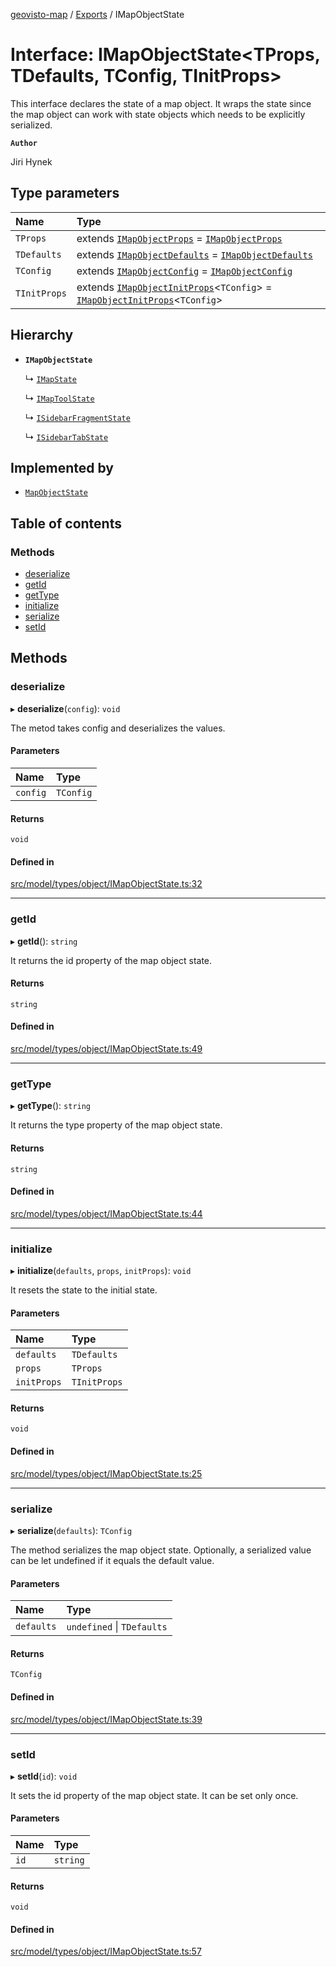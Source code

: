 [geovisto-map](../README.md) / [Exports](../modules.md) / IMapObjectState

# Interface: IMapObjectState\<TProps, TDefaults, TConfig, TInitProps\>

This interface declares the state of a map object.
It wraps the state since the map object can work with state objects which needs to be explicitly serialized.

**`Author`**

Jiri Hynek

## Type parameters

| Name | Type |
| :------ | :------ |
| `TProps` | extends [`IMapObjectProps`](../modules.md#imapobjectprops) = [`IMapObjectProps`](../modules.md#imapobjectprops) |
| `TDefaults` | extends [`IMapObjectDefaults`](IMapObjectDefaults.md) = [`IMapObjectDefaults`](IMapObjectDefaults.md) |
| `TConfig` | extends [`IMapObjectConfig`](../modules.md#imapobjectconfig) = [`IMapObjectConfig`](../modules.md#imapobjectconfig) |
| `TInitProps` | extends [`IMapObjectInitProps`](../modules.md#imapobjectinitprops)\<`TConfig`\> = [`IMapObjectInitProps`](../modules.md#imapobjectinitprops)\<`TConfig`\> |

## Hierarchy

- **`IMapObjectState`**

  ↳ [`IMapState`](IMapState.md)

  ↳ [`IMapToolState`](IMapToolState.md)

  ↳ [`ISidebarFragmentState`](ISidebarFragmentState.md)

  ↳ [`ISidebarTabState`](ISidebarTabState.md)

## Implemented by

- [`MapObjectState`](../classes/MapObjectState.md)

## Table of contents

### Methods

- [deserialize](IMapObjectState.md#deserialize)
- [getId](IMapObjectState.md#getid)
- [getType](IMapObjectState.md#gettype)
- [initialize](IMapObjectState.md#initialize)
- [serialize](IMapObjectState.md#serialize)
- [setId](IMapObjectState.md#setid)

## Methods

### deserialize

▸ **deserialize**(`config`): `void`

The metod takes config and deserializes the values.

#### Parameters

| Name | Type |
| :------ | :------ |
| `config` | `TConfig` |

#### Returns

`void`

#### Defined in

[src/model/types/object/IMapObjectState.ts:32](https://github.com/geovisto/geovisto-map/blob/e22d774889dbc28cc1ec62933ecf6bab6690f172/src/model/types/object/IMapObjectState.ts#L32)

___

### getId

▸ **getId**(): `string`

It returns the id property of the map object state.

#### Returns

`string`

#### Defined in

[src/model/types/object/IMapObjectState.ts:49](https://github.com/geovisto/geovisto-map/blob/e22d774889dbc28cc1ec62933ecf6bab6690f172/src/model/types/object/IMapObjectState.ts#L49)

___

### getType

▸ **getType**(): `string`

It returns the type property of the map object state.

#### Returns

`string`

#### Defined in

[src/model/types/object/IMapObjectState.ts:44](https://github.com/geovisto/geovisto-map/blob/e22d774889dbc28cc1ec62933ecf6bab6690f172/src/model/types/object/IMapObjectState.ts#L44)

___

### initialize

▸ **initialize**(`defaults`, `props`, `initProps`): `void`

It resets the state to the initial state.

#### Parameters

| Name | Type |
| :------ | :------ |
| `defaults` | `TDefaults` |
| `props` | `TProps` |
| `initProps` | `TInitProps` |

#### Returns

`void`

#### Defined in

[src/model/types/object/IMapObjectState.ts:25](https://github.com/geovisto/geovisto-map/blob/e22d774889dbc28cc1ec62933ecf6bab6690f172/src/model/types/object/IMapObjectState.ts#L25)

___

### serialize

▸ **serialize**(`defaults`): `TConfig`

The method serializes the map object state. Optionally, a serialized value can be let undefined if it equals the default value.

#### Parameters

| Name | Type |
| :------ | :------ |
| `defaults` | `undefined` \| `TDefaults` |

#### Returns

`TConfig`

#### Defined in

[src/model/types/object/IMapObjectState.ts:39](https://github.com/geovisto/geovisto-map/blob/e22d774889dbc28cc1ec62933ecf6bab6690f172/src/model/types/object/IMapObjectState.ts#L39)

___

### setId

▸ **setId**(`id`): `void`

It sets the id property of the map object state.
It can be set only once.

#### Parameters

| Name | Type |
| :------ | :------ |
| `id` | `string` |

#### Returns

`void`

#### Defined in

[src/model/types/object/IMapObjectState.ts:57](https://github.com/geovisto/geovisto-map/blob/e22d774889dbc28cc1ec62933ecf6bab6690f172/src/model/types/object/IMapObjectState.ts#L57)
